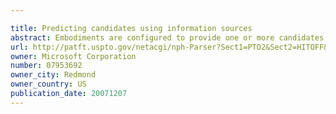 ```yaml
---

title: Predicting candidates using information sources
abstract: Embodiments are configured to provide one or more candidates based in part on an input. In an embodiment, a system includes a prediction engine which can be configured to provide one or more ranked candidates using one or more configurable data sources and/or candidate providers. Each data source can be configured to include a candidate provider to predict and return predicted candidates. The prediction engine can use a predicted candidate to rank and return a ranked candidate to a user interface, process, or other application. In one embodiment, a computing device can include and use a prediction engine which can use a customized ranking component to rank and return ranked candidates based in part on a query type. The customized ranking component can use predicted candidates provided by one or more data sources and/or candidate providers when making a ranking determination.
url: http://patft.uspto.gov/netacgi/nph-Parser?Sect1=PTO2&Sect2=HITOFF&p=1&u=%2Fnetahtml%2FPTO%2Fsearch-adv.htm&r=1&f=G&l=50&d=PALL&S1=07953692&OS=07953692&RS=07953692
owner: Microsoft Corporation
number: 07953692
owner_city: Redmond
owner_country: US
publication_date: 20071207
---
```

